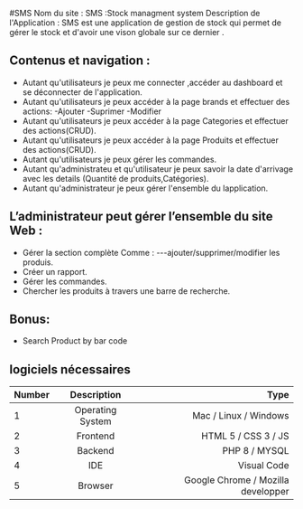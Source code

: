 #SMS
Nom du site : SMS :Stock managment system
Description de l'Application : SMS est une application de gestion de stock qui permet de gérer le stock et d'avoir une vison globale sur ce dernier .

## Contenus et navigation :

- Autant qu'utilisateurs je peux me connecter ,accéder au dashboard et se déconnecter de l'application.
- Autant qu'utilisateurs je peux accéder à la page brands et effectuer des actions:
  -Ajouter
  -Suprimer
  -Modifier
- Autant qu'utilisateurs je peux accéder à la page Categories et effectuer des actions(CRUD).
- Autant qu'utilisateurs je peux accéder à la page Produits et effectuer des actions(CRUD).
- Autant qu'utilisateurs je peux gérer les commandes.
- Autant qu'administrateu et qu'utilisateur je peux savoir la date d'arrivage avec les details (Quantité de produits,Catégories).
- Autant qu'administrateur je peux gérer l'ensemble du lapplication.

## L’administrateur peut gérer l’ensemble du site Web :

- Gérer la section complète Comme : ---ajouter/supprimer/modifier les produis.
- Créer un rapport.
- Gérer les commandes.
- Chercher les produits à travers une barre de recherche.

## Bonus:

- Search Product by bar code

## logiciels nécessaires

| Number |   Description    |                               Type |
| ------ | :--------------: | ---------------------------------: |
| 1      | Operating System |              Mac / Linux / Windows |
| 2      |     Frontend     |                HTML 5 / CSS 3 / JS |
| 3      |     Backend      |                      PHP 8 / MYSQL |
| 4      |       IDE        |                        Visual Code |
| 5      |     Browser      | Google Chrome / Mozilla developper |
